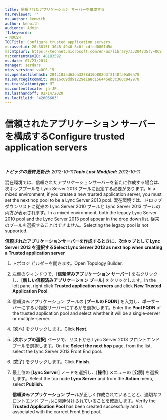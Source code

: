 ```yaml
---
title: 信頼されたアプリケーション サーバーを構成する
ms.reviewer: ''
ms.author: kenwith
author: kenwith
audience: Admin
f1.keywords:
- NOCSH
TOCTitle: Configure trusted application servers
ms:assetid: 20c3815f-3048-4940-8c0f-cdfcd0801d5d
ms:mtpsurl: https://technet.microsoft.com/en-us/library/JJ204735(v=OCS.15)
ms:contentKeyID: 48183592
ms.date: 07/23/2014
manager: serdars
mtps_version: v=OCS.15
ms.openlocfilehash: 204c183ad63da3278d10b802d3f2140fa9a86a70
ms.sourcegitcommit: 88a16c09dd91229e1a8c156445eb3c360c942978
ms.translationtype: MT
ms.contentlocale: ja-JP
ms.lasthandoff: 02/14/2020
ms.locfileid: "42006603"
---
```

<div data-xmlns="http://www.w3.org/1999/xhtml">

<div class="topic" data-xmlns="http://www.w3.org/1999/xhtml" data-msxsl="urn:schemas-microsoft-com:xslt" data-cs="http://msdn.microsoft.com/">

<div data-asp="http://msdn2.microsoft.com/asp">

# <a name="configure-trusted-application-servers"></a><span data-ttu-id="96c00-102">信頼されたアプリケーション サーバーを構成する</span><span class="sxs-lookup"><span data-stu-id="96c00-102">Configure trusted application servers</span></span>

</div>

<div id="mainSection">

<div id="mainBody">

<span> </span>

<span data-ttu-id="96c00-103">_**トピックの最終更新日:** 2012-10-11_</span><span class="sxs-lookup"><span data-stu-id="96c00-103">_**Topic Last Modified:** 2012-10-11_</span></span>

<span data-ttu-id="96c00-104">混在環境では、信頼されたアプリケーションサーバーを新たに作成する場合は、次ホッププールを Lync Server 2013 プールに設定する必要があります。</span><span class="sxs-lookup"><span data-stu-id="96c00-104">In a mixed environment, if you create a new trusted application server, you must set the next hop pool to be a Lync Server 2013 pool.</span></span> <span data-ttu-id="96c00-105">混在環境では、ドロップダウンリストに従来の Lync Server 2010 プールと Lync Server 2013 プールの両方が表示されます。</span><span class="sxs-lookup"><span data-stu-id="96c00-105">In a mixed environment, both the legacy Lync Server 2010 pool and the Lync Server 2013 pool appear in the drop down list.</span></span> <span data-ttu-id="96c00-106">従来のプールを選択することはできません。</span><span class="sxs-lookup"><span data-stu-id="96c00-106">Selecting the legacy pool is not supported.</span></span>

<span data-ttu-id="96c00-107">**信頼されたアプリケーションサーバーを作成するときに、次ホップとして Lync Server 2013 を選択する**</span><span class="sxs-lookup"><span data-stu-id="96c00-107">**Select Lync Server 2013 as next hop when creating a Trusted application server**</span></span>

1.  <span data-ttu-id="96c00-108">トポロジ ビルダーを開きます。</span><span class="sxs-lookup"><span data-stu-id="96c00-108">Open Topology Builder.</span></span>

2.  <span data-ttu-id="96c00-109">左側のウィンドウで、[**信頼済みアプリケーション サーバー**] を右クリックし、[**新しい信頼済みアプリケーション プール**] をクリックします。</span><span class="sxs-lookup"><span data-stu-id="96c00-109">In the left pane, right click **Trusted application servers** and click **New Trusted Application Pool**.</span></span>

3.  <span data-ttu-id="96c00-110">信頼済みアプリケーション プールの [**プールの FQDN**] を入力し、単一サーバーにするか複数サーバーにするかを選択します。</span><span class="sxs-lookup"><span data-stu-id="96c00-110">Enter the **Pool FQDN** of the trusted application pool and select whether it will be a single-server or multiple-server.</span></span>

4.  <span data-ttu-id="96c00-111">[**次へ**] をクリックします。</span><span class="sxs-lookup"><span data-stu-id="96c00-111">Click **Next**.</span></span>

5.  <span data-ttu-id="96c00-112">[**次ホップの選択**] ページで、リストから Lync Server 2013 フロントエンドプールを選択します。</span><span class="sxs-lookup"><span data-stu-id="96c00-112">On the **Select the next hop** page, from the list, select the Lync Server 2013 Front End pool.</span></span>

6.  <span data-ttu-id="96c00-113">[**完了**] をクリックします。</span><span class="sxs-lookup"><span data-stu-id="96c00-113">Click **Finish**.</span></span>

7.  <span data-ttu-id="96c00-114">最上位の [**Lync Server**] ノードを選択し、[**操作**] メニューの [**公開**] を選択します。</span><span class="sxs-lookup"><span data-stu-id="96c00-114">Select the top node **Lync Server** and from the **Action** menu, select **Publish**.</span></span>
    
    <span data-ttu-id="96c00-115">**信頼済みアプリケーション プール**が正しく作成されていることと、適切なフロントエンド プールに関連付けられていることを確認します。</span><span class="sxs-lookup"><span data-stu-id="96c00-115">Verify the **Trusted Application Pool** has been created successfully and is associated with the correct Front End pool.</span></span>

</div>

<span> </span>

</div>

</div>

</div>


